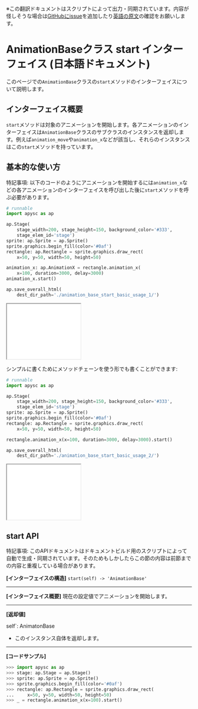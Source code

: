 <span class="inconspicuous-txt">※この翻訳ドキュメントはスクリプトによって出力・同期されています。内容が怪しそうな場合は<a href="https://github.com/simon-ritchie/apysc/issues" target="_blank">GitHubにissue</a>を追加したり[英語の原文](animation_base_start.md)の確認をお願いします。</span>

# AnimationBaseクラス start インターフェイス (日本語ドキュメント)

このページでの`AnimationBase`クラスの`start`メソッドのインターフェイスについて説明します。

## インターフェイス概要

`start`メソッドは対象のアニメーションを開始します。各アニメーションのインターフェイスは`AnimationBase`クラスのサブクラスのインスタンスを返却します。例えば`animation_move`や`animation_x`などが該当し、それらのインスタンスはこの`start`メソッドを持っています。

## 基本的な使い方

特記事項: 以下のコードのようにアニメーションを開始するには`animation_x`などの各アニメーションのインターフェイスを呼び出した後に`start`メソッドを呼ぶ必要があります。

```py
# runnable
import apysc as ap

ap.Stage(
    stage_width=200, stage_height=150, background_color='#333',
    stage_elem_id='stage')
sprite: ap.Sprite = ap.Sprite()
sprite.graphics.begin_fill(color='#0af')
rectangle: ap.Rectangle = sprite.graphics.draw_rect(
    x=50, y=50, width=50, height=50)

animation_x: ap.AnimationX = rectangle.animation_x(
    x=100, duration=3000, delay=3000)
animation_x.start()

ap.save_overall_html(
    dest_dir_path='./animation_base_start_basic_usage_1/')
```

<iframe src="static/animation_base_start_basic_usage_1/index.html" width="200" height="150"></iframe>

シンプルに書くためにメソッドチェーンを使う形でも書くことができます:

```py
# runnable
import apysc as ap

ap.Stage(
    stage_width=200, stage_height=150, background_color='#333',
    stage_elem_id='stage')
sprite: ap.Sprite = ap.Sprite()
sprite.graphics.begin_fill(color='#0af')
rectangle: ap.Rectangle = sprite.graphics.draw_rect(
    x=50, y=50, width=50, height=50)

rectangle.animation_x(x=100, duration=3000, delay=3000).start()

ap.save_overall_html(
    dest_dir_path='./animation_base_start_basic_usage_2/')
```

<iframe src="static/animation_base_start_basic_usage_2/index.html" width="200" height="150"></iframe>

## start API

<span class="inconspicuous-txt">特記事項: このAPIドキュメントはドキュメントビルド用のスクリプトによって自動で生成・同期されています。そのためもしかしたらこの節の内容は前節までの内容と重複している場合があります。</span>

**[インターフェイスの構造]** `start(self) -> 'AnimationBase'`<hr>

**[インターフェイス概要]** 現在の設定値でアニメーションを開始します。<hr>

**[返却値]**

self`: AnimatonBase
  - このインスタンス自体を返却します。

<hr>

**[コードサンプル]**

```py
>>> import apysc as ap
>>> stage: ap.Stage = ap.Stage()
>>> sprite: ap.Sprite = ap.Sprite()
>>> sprite.graphics.begin_fill(color='#0af')
>>> rectangle: ap.Rectangle = sprite.graphics.draw_rect(
...     x=50, y=50, width=50, height=50)
>>> _ = rectangle.animation_x(x=100).start()
```